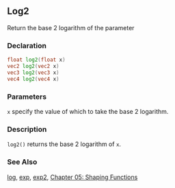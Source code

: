 ## Log2
Return the base 2 logarithm of the parameter

### Declaration
```glsl
float log2(float x)  
vec2 log2(vec2 x)  
vec3 log2(vec3 x)  
vec4 log2(vec4 x)
```

### Parameters
```x``` specify the value of which to take the base 2 logarithm.

### Description
```log2()``` returns the base 2 logarithm of ```x```.

<div class="simpleFunction" data="y = log2(x); "></div>

### See Also

[log](/glossary/?search=log), [exp](/glossary/?search=exp), [exp2](/glossary/?search=exp2), [Chapter 05: Shaping Functions](/05/)